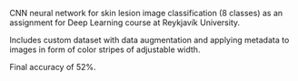 CNN neural network for skin lesion image classification (8 classes) as an assignment for Deep Learning course at Reykjavík University.

Includes custom dataset with data augmentation and applying metadata to images in form of color stripes of adjustable width.

Final accuracy of 52%.
